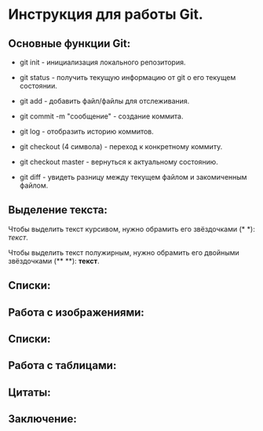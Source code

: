 # Инструкция для работы Git.

## Основные функции Git:

* git init - инициализация локального репозитория.

* git status - получить текущую информацию от git о его текущем состоянии.

* git add - добавить файл/файлы для отслеживания.

* git commit -m "сообщение" - создание коммита.

* git log - отобразить историю коммитов.

* git checkout (4 символа) - переход к конкретному коммиту.

* git checkout master - вернуться к актуальному состоянию.

* git diff - увидеть разницу между текущем файлом и закомиченным файлом.

## Выделение текста:

Чтобы выделить текст курсивом, нужно обрамить его звёздочками (* *): *текст*.

Чтобы выделить текст полужирным, нужно обрамить его двойными звёздочками (** **): **текст**.

## Списки:

## Работа с изображениями:

## Списки:

## Работа с таблицами:

## Цитаты:

## Заключение:






